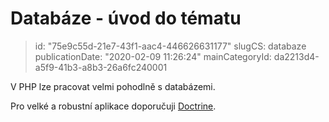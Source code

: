Databáze - úvod do tématu
=========================

> id: "75e9c55d-21e7-43f1-aac4-446626631177"
> slugCS: databaze
> publicationDate: "2020-02-09 11:26:24"
> mainCategoryId: da2213d4-a5f9-41b3-a8b3-26a6fc240001

V PHP lze pracovat velmi pohodlně s databázemi.

Pro velké a robustní aplikace doporučuji <a href="https://github.com/baraja-core/doctrine">Doctrine</a>.
